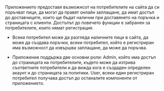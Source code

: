 Приложението предоставя възможнсот на потребителите на сайта да си поръчват пици, да могат да правят онлайн заплащане, да имат достъп до доставчиците, които ще бъдат налични при доставянето на поръчка и страницата с клиенти. Достъпът до повечето функции е забранен за потребителите, които нямат регистрация. 

   - Всеки потребител може да разгледа наличните пици в сайта, да може да създава поръчки, всеки потребител, който е регистриран има възможност да извършва заплащане, да може да поръчва.

   - Приложение поддържа две основни роли: Admin, който има достъп до страницата на потребителите, където може да изтрива съответните потребители и да вижда кога е създаден определен акаунт и до страницата за политики. User, всеки един регистриран потребител получава достъп до останалите компоненти от приложението.
 
